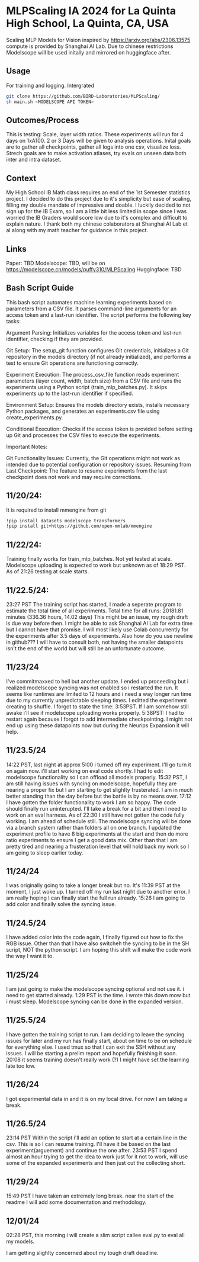 # MLPScaling IA 2024 for La Quinta High School, La Quinta, CA, USA
Scaling MLP Models for Vision inspired by https://arxiv.org/abs/2306.13575 compute is provided by Shanghai AI Lab. Due to chinese restrictions Modelscope will be used initally and mirrored on huggingface after.

## Usage
For training and logging.
Intergrated
```bash
git clone https://github.com/BIRD-Laboratories/MLPScaling/
sh main.sh <MODELSCOPE API TOKEN>
```

## Outcomes/Process
This is testing: Scale, layer width ratios. These experiments will run for 4 days on 1xA100. 2 or 3 Days will be given to analysis operations.
Inital goals are to gather all checkpoints, gather all logs into one csv, visualize loss.
Strech goals are to make activation atlases, try evals on unseen data both inter and intra dataset.

## Context
My High School IB Math class requires an end of the 1st Semester statistics project. I decided to do this project due to it's simplicity but ease of scaling, filling my double mandate of impressive and doable. I luckily decided to not sign up for the IB Exam, so I am a little bit less limited in scope since I was worried the IB Graders would score low due to it's complex and difficult to explain nature. I thank both my chinese colaborators at Shanghai AI Lab et al along with my math teacher for guidance in this project. 

## Links
Paper: TBD
Modelscope: TBD, will be on https://modelscope.cn/models/puffy310/MLPScaling
Huggingface: TBD

## Bash Script Guide
This bash script automates machine learning experiments based on parameters from a CSV file. It parses command-line arguments for an access token and a last-run identifier. The script performs the following key tasks:

Argument Parsing: Initializes variables for the access token and last-run identifier, checking if they are provided.

Git Setup: The setup_git function configures Git credentials, initializes a Git repository in the models directory (if not already initialized), and performs a test to ensure Git operations are functioning correctly.

Experiment Execution: The process_csv_file function reads experiment parameters (layer count, width, batch size) from a CSV file and runs the experiments using a Python script (train_mlp_batches.py). It skips experiments up to the last-run identifier if specified.

Environment Setup: Ensures the models directory exists, installs necessary Python packages, and generates an experiments.csv file using create_experiments.py.

Conditional Execution: Checks if the access token is provided before setting up Git and processes the CSV files to execute the experiments.

Important Notes:

Git Functionality Issues: Currently, the Git operations might not work as intended due to potential configuration or repository issues.
Resuming from Last Checkpoint: The feature to resume experiments from the last checkpoint does not work and may require corrections.


## 11/20/24:
It is required to install mmengine from git
```bash
!pip install datasets modelscope transformers
!pip install git+https://github.com/open-mmlab/mmengine
```

## 11/22/24:
Training finally works for train_mlp_batches. Not yet tested at scale. Modelscope uploading is expected to work but unknown as of 18:29 PST. As of 21:26 testing at scale starts.

## 11/22.5/24:
23:27 PST
The training script has started, I made a seperate program to estimate the total time of all experiments.
Total time for all runs: 20181.81 minutes (336.36 hours, 14.02 days)
This might be an issue, my rough draft is due way before then. I might be able to ask Shanghai AI Lab for extra time but I cannot have that promise. I will most likely use Colab concurrently for the experiments after 3.5 days of experiments. Also how do you use newline in github??? I will have to consult both, not having the smaller datapoints isn't the end of the world but will still be an unfortunate outcome.

## 11/23/24
I've commitmaxxed to hell but another update. I ended up proceeding but i realized modelscope syncing was not enabled so i restarted the run. It seems like runtimes are limited to 12 hours and i need a way longer run time due to my currently unpredictable sleeping times. I editted the experiment creating to shuffle.
I forgot to state the time: 3:53PST.  If I am somehow still awake i'll see if modelscope uploading works properly.
5:38PST: I had to restart again because I forgot to add intermediate checkpointing. I might not end up using these datapoints now but during the Neurips Expansion it will help.

## 11/23.5/24
14:22 PST, last night at approx 5:00 i turned off my experiment. I'll go turn it on again now. i'll start working on eval code shortly. I had to edit modelscope functionality so I can offload all models properly. 15:32 PST, I am still having issues with syncing on modelscope, hopefully they are nearing a proper fix but I am starting to get slighlty frusterated. I am in much better standing than the day before but the battle is by no means over. 17:12 I have gotten the folder functionality to work I am so happy. The code should finally run uninterupted. I'll take a break for a bit and then I need to work on an eval harness. As of 22:30 I still have not gotten the code fully working. I am ahead of schedule still. The modelscope syncing will be done via a branch system rather than folders all on one branch. I updated the experiment profile to have 8 big experiments at the start and then do more ratio experiments to ensure I get a good data mix. Other than that I am pretty tired and nearing a frusteration level that will hold back my work so I am going to sleep earlier today.

## 11/24/24
I was originally going to take a longer break but no. It's 11:39 PST at the moment, I just woke up. I turned off my run last night due to another error. I am really hoping I can finally start the full run already. 
15:26 I am going to add color and finally solve the syncing issue.

## 11/24.5/24
I have added color into the code again, I finally figured out how to fix the RGB issue. Other than that I have also switcheh the syncing to be in the SH script, NOT the python script. I am hoping this shift will make the code work the way I want it to.

## 11/25/24
I am just going to make the modelscope syncing optional and not use it. i need to get started already. 1:29 PST is the time. i wrote this down mow but i must sleep. Modelscope syncing can be done in the expanded version. 

## 11/25.5/24
I have gotten the training script to run. I am deciding to leave the syncing issues for later and my run has finally start, about on time to be on schedule for everything else. I used tmux so that I can exit the SSH without any issues. I will be starting a prelim report and hopefully finishing it soon. 20:08 it seems training doesn't really work (?) I might have set the learning late too low.

## 11/26/24
I got experimental data in and it is on my local drive. For now I am taking a break.

## 11/26.5/24
23:14 PST Within the script i'll add an option to start at a certain line in the csv. This is so I can resume training. I'll have it be based on the last experiment(arguement) and continue the one after. 23:53 PST I spend almost an hour trying to get the idea to work just for it not to work, will use some of the expanded experiments and then just cut the collecting short.

## 11/29/24
15:49 PST I have taken an extremely long break. near the start of the readme I will add some documentation and methodology. 

## 12/01/24
02:28 PST, this morning i will create a slim script callee eval.py to eval all my models.

I am getting slighlty concerned about my tough draft deadline.